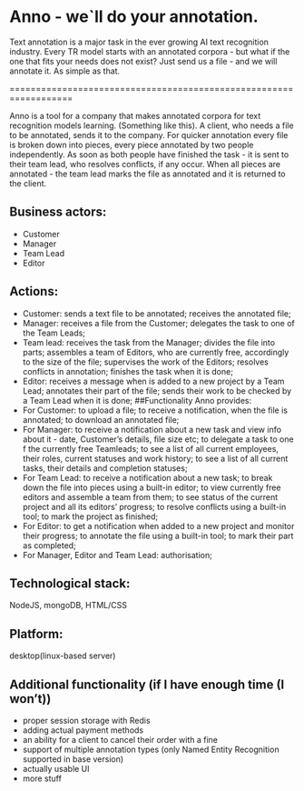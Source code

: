# Anno - we`ll do your annotation.

Text annotation is a major task in the ever growing AI text recognition industry. Every TR model starts with an annotated corpora - but what if the one that fits your needs does not exist? Just send us a file - and we will annotate it. As simple as that.

==================================================================

Anno is a tool for a company that makes annotated corpora for text recognition models learning. (Something like this). A client, who needs a file to be annotated, sends it to the company. For quicker annotation every file is broken down into pieces, every piece annotated by two people independently. As soon as both people have finished the task - it is sent to their team lead, who resolves conflicts, if any occur. When all pieces are annotated - the team lead marks the file as annotated and it is returned to the client.

## Business actors:
- Customer
- Manager
- Team Lead
- Editor
## Actions:
- Customer: sends a text file to be annotated; receives the annotated file;
- Manager: receives a file from the Customer; delegates the task to one of the Team Leads;
- Team lead:  receives the task from the Manager; divides the file into parts; assembles a team of Editors, who are currently free, accordingly to the size of the file;  supervises the work of the Editors; resolves conflicts in annotation; finishes the task when it is done;
- Editor: receives a message when is added to a new project by a Team Lead; annotates their part of the file; sends their work to be checked by a Team Lead when it is done;
##Functionality Anno provides:
- For Customer: to upload a file; to receive a notification, when the file is annotated; to download an annotated file;
- For Manager: to receive a notification about a new task and view info about it - date, Customer’s details, file size etc; to delegate a task to one f the currently free Teamleads; to see a list of all current employees, their roles, current statuses and work history; to see a list of all current tasks, their details and completion statuses;
- For Team Lead: to receive a notification about a new task; to break down the file into pieces using a built-in editor; to view currently free editors and assemble a team from them; to see status of the current project and all its editors’ progress; to resolve conflicts using a built-in tool; to mark the project as finished;
- For Editor: to get a notification when added to a new project and monitor their progress; to annotate the file using a built-in tool; to mark their part as completed;
- For Manager, Editor and Team Lead: authorisation;

## Technological stack:
NodeJS, mongoDB, HTML/CSS
## Platform:
desktop(linux-based server)

## Additional functionality (if I have enough time (I won’t))
- proper session storage with Redis
- adding actual payment methods
- an ability for a client to cancel their order with a fine
- support of multiple annotation types (only Named Entity Recognition supported in base version)
- actually usable UI
- more stuff


